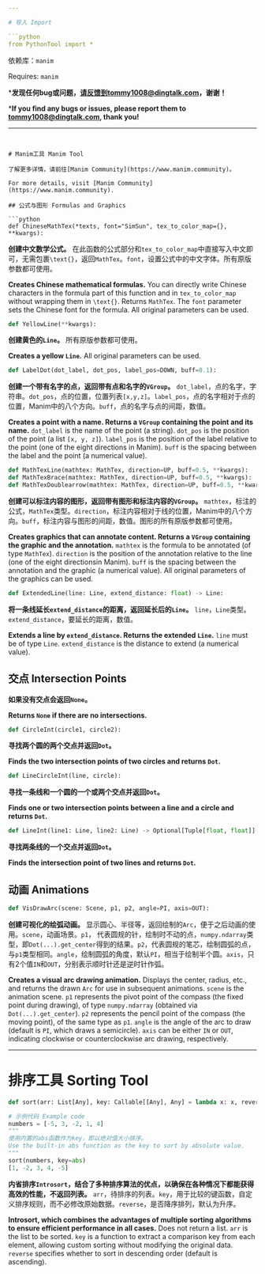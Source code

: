 ```yaml
---

# 导入 Import

```python
from PythonTool import *
```

依赖库：`manim`

Requires: `manim`

***发现任何bug或问题，请反馈到tommy1008@dingtalk.com，谢谢！**

***If you find any bugs or issues, please report them to tommy1008@dingtalk.com, thank you!**

---
```


# Manim工具 Manim Tool

了解更多详情，请前往[Manim Community](https://www.manim.community)。

For more details, visit [Manim Community](https://www.manim.community).

## 公式与图形 Formulas and Graphics

```python
def ChineseMathTex(*texts, font="SimSun", tex_to_color_map={}, **kwargs):
```

**创建中文数学公式。** 在此函数的公式部分和`tex_to_color_map`中直接写入中文即可，无需包裹`\text{}`，返回`MathTex`。`font`，设置公式中的中文字体。所有原版参数都可使用。

**Creates Chinese mathematical formulas.** You can directly write Chinese characters in the formula part of this function and in `tex_to_color_map` without wrapping them in `\text{}`. Returns `MathTex`. The `font` parameter sets the Chinese font for the formula. All original parameters can be used.

```python
def YellowLine(**kwargs):
```

**创建黄色的`Line`。** 所有原版参数都可使用。

**Creates a yellow `Line`.** All original parameters can be used.

```python
def LabelDot(dot_label, dot_pos, label_pos=DOWN, buff=0.1):
```

**创建一个带有名字的点，返回带有点和名字的`VGroup`。** `dot_label`，点的名字，字符串。`dot_pos`，点的位置，位置列表`[x,y,z]`。`label_pos`，点的名字相对于点的位置，Manim中的八个方向。`buff`，点的名字与点的间距，数值。

**Creates a point with a name. Returns a `VGroup` containing the point and its name.**  `dot_label` is the name of the point (a string). `dot_pos` is the position of the point (a list `[x, y, z]`). `label_pos` is the position of the label relative to the point (one of the eight directions in Manim). `buff` is the spacing between the label and the point (a numerical value).

```python
def MathTexLine(mathtex: MathTex, direction=UP, buff=0.5, **kwargs):
def MathTexBrace(mathtex: MathTex, direction=UP, buff=0.5, **kwargs):
def MathTexDoublearrow(mathtex: MathTex, direction=UP, buff=0.5, **kwargs):
```

**创建可以标注内容的图形，返回带有图形和标注内容的`VGroup`。** `mathtex`，标注的公式，`MathTex`类型。`direction`，标注内容相对于线的位置，Manim中的八个方向。`buff`，标注内容与图形的间距，数值。图形的所有原版参数都可使用。

**Creates graphics that can annotate content. Returns a `VGroup` containing the graphic and the annotation.** `mathtex` is the formula to be annotated (of type `MathTex`). `direction` is the position of the annotation relative to the line (one of the eight directionsin Manim). `buff` is the spacing between the annotation and the graphic (a numerical value). All original parameters of the graphics can be used.

```python
def ExtendedLine(line: Line, extend_distance: float) -> Line:
```

**将一条线延长`extend_distance`的距离，返回延长后的`Line`。** `line`，`Line`类型。`extend_distance`，要延长的距离，数值。

**Extends a line by `extend_distance`. Returns the extended `Line`.** `line` must be of type `Line`. `extend_distance` is the distance to extend (a numerical value).

## 交点 Intersection Points

**如果没有交点会返回`None`。**

**Returns `None` if there are no intersections.**

```python
def CircleInt(circle1, circle2):
```

**寻找两个圆的两个交点并返回`Dot`。**

**Finds the two intersection points of two circles and returns `Dot`.**

```python
def LineCircleInt(line, circle):
```

**寻找一条线和一个圆的一个或两个交点并返回`Dot`。**

**Finds one or two intersection points between a line and a circle and returns `Dot`.**

```python
def LineInt(line1: Line, line2: Line) -> Optional[Tuple[float, float]]:
```

**寻找两条线的一个交点并返回`Dot`。**

**Finds the intersection point of two lines and returns `Dot`.**

## 动画 Animations

```python
def VisDrawArc(scene: Scene, p1, p2, angle=PI, axis=OUT):
```

 **创建可视化的绘弧动画。** 显示圆心、半径等，返回绘制的`Arc`，便于之后动画的使用。`scene`，动画场景。`p1`， 代表圆规的针，绘制时不动的点，`numpy.ndarray`类型，即`Dot(...).get_center`得到的结果。`p2`，代表圆规的笔芯，绘制圆弧的点，与`p1`类型相同。`angle`，绘制圆弧的角度，默认`PI`，相当于绘制半个圆。`axis`，只有2个值`IN`和`OUT`，分别表示顺时针还是逆时针作弧。

**Creates a visual arc drawing animation.** Displays the center, radius, etc., and returns the drawn `Arc` for use in subsequent animations. `scene` is the animation scene. `p1` represents the pivot point of the compass (the fixed point during drawing), of type `numpy.ndarray` (obtained via `Dot(...).get_center`). `p2` represents the pencil point of the compass (the moving point), of the same type as `p1`. `angle` is the angle of the arc to draw (default is `PI`, which draws a semicircle). `axis` can be either `IN` or `OUT`, indicating clockwise or counterclockwise arc drawing, respectively.

---

# 排序工具 Sorting Tool

```python
def sort(arr: List[Any], key: Callable[[Any], Any] = lambda x: x, reverse: bool = False) -> None:

# 示例代码 Example code
numbers = [-5, 3, -2, 1, 4]
"""
使用内置的abs函数作为key，即以绝对值大小排序。
Use the built-in abs function as the key to sort by absolute value.
"""
sort(numbers, key=abs)
[1, -2, 3, 4, -5]
```

**内省排序`Introsort`，结合了多种排序算法的优点，以确保在各种情况下都能获得高效的性能，不返回列表。** `arr`，待排序的列表。`key`，用于比较的键函数，自定义排序规则，而不必修改原始数据。`reverse`，是否降序排列，默认为升序。

**Introsort, which combines the advantages of multiple sorting algorithms to ensure efficient performance in all cases.** Does not return a list. `arr` is the list to be sorted. `key` is a function to extract a comparison key from each element, allowing custom sorting without modifying the original data. `reverse` specifies whether to sort in descending order (default is ascending).
